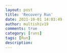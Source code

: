 ```yaml
---
layout: post
title: 'Recovery Run'
date: 2021-10-01 14:03:49
author: multishiv19
comments: true
category: [runs]
tags: [Run]
description: 
---
```


<div width='100%' class='strava-embed-placeholder' data-embed-type='activity' data-embed-id='6045491504'></div>
<script src='https://strava-embeds.com/embed.js'></script>

